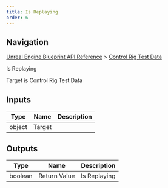 ```yaml
---
title: Is Replaying
order: 6
---
```

## Navigation

[Unreal Engine Blueprint API Reference](https://dev.epicgames.com/documentation/en-us/unreal-engine/BlueprintAPI) > [Control Rig Test Data](https://dev.epicgames.com/documentation/en-us/unreal-engine/BlueprintAPI/ControlRigTestData)

Is Replaying

Target is Control Rig Test Data

## Inputs

| Type | Name | Description |
| --- | --- | --- |
| object | Target |  |

## Outputs

| Type | Name | Description |
| --- | --- | --- |
| boolean | Return Value | Is Replaying |
